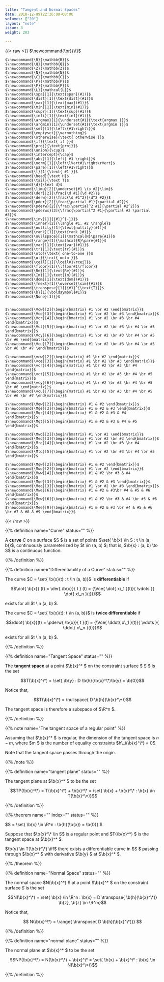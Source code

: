 ```yaml
---
title: "Tangent and Normal Spaces"
date: 2018-12-09T22:36:00+08:00
volumes: ["20"]
layout: "note"
issue: 3
weight: 203

---
```


<!--more-->

<div class="latex-macros">
  {{< raw >}}
    $\newcommand{\br}{\\}$

    $\newcommand{\R}{\mathbb{R}}$
    $\newcommand{\Q}{\mathbb{Q}}$
    $\newcommand{\Z}{\mathbb{Z}}$
    $\newcommand{\N}{\mathbb{N}}$
    $\newcommand{\C}{\mathbb{C}}$
    $\newcommand{\P}{\mathbb{P}}$
    $\newcommand{\F}{\mathbb{F}}$
    $\newcommand{\L}{\mathcal{L}}$
    $\newcommand{\spa}[1]{\text{span}(#1)}$
    $\newcommand{\dist}[1]{\text{dist}(#1)}$
    $\newcommand{\max}[1]{\text{max}(#1)}$
    $\newcommand{\min}[1]{\text{min}(#1)}$
    $\newcommand{\supr}[1]{\text{sup}(#1)}$
    $\newcommand{\infi}[1]{\text{inf}(#1)}$
    $\newcommand{\argmax}[1]{\underset{#1}{\text{argmax }}}$
    $\newcommand{\argmin}[1]{\underset{#1}{\text{argmin }}}$
    $\newcommand{\set}[1]{\left\{#1\right\}}$
    $\newcommand{\emptyset}{\varnothing}$
    $\newcommand{\otherwise}{\text{ otherwise }}$
    $\newcommand{\if}{\text{ if }}$
    $\newcommand{\proj}{\text{proj}}$
    $\newcommand{\union}{\cup}$
    $\newcommand{\intercept}{\cap}$
    $\newcommand{\abs}[1]{\left| #1 \right|}$
    $\newcommand{\norm}[1]{\left\lVert#1\right\rVert}$
    $\newcommand{\pare}[1]{\left(#1\right)}$
    $\newcommand{\t}[1]{\text{ #1 }}$
    $\newcommand{\head}{\text H}$
    $\newcommand{\tail}{\text T}$
    $\newcommand{\d}{\text d}$
    $\newcommand{\limu}[2]{\underset{#1 \to #2}\lim}$
    $\newcommand{\der}[2]{\frac{\d #1}{\d #2}}$
    $\newcommand{\derw}[2]{\frac{\d #1^2}{\d^2 #2}}$
    $\newcommand{\pder}[2]{\frac{\partial #1}{\partial #2}}$
    $\newcommand{\pderw}[2]{\frac{\partial^2 #1}{\partial #2^2}}$
    $\newcommand{\pderws}[3]{\frac{\partial^2 #1}{\partial #2 \partial #3}}$
    $\newcommand{\inv}[1]{{#1}^{-1}}$
    $\newcommand{\inner}[2]{\langle #1, #2 \rangle}$
    $\newcommand{\nullity}[1]{\text{nullity}(#1)}$
    $\newcommand{\rank}[1]{\text{rank }#1}$
    $\newcommand{\nullspace}[1]{\mathcal{N}\pare{#1}}$
    $\newcommand{\range}[1]{\mathcal{R}\pare{#1}}$
    $\newcommand{\var}[1]{\text{var}(#1)}$
    $\newcommand{\tr}[1]{\text{tr}(#1)}$
    $\newcommand{\oto}{\text{ one-to-one }}$
    $\newcommand{\ot}{\text{ onto }}$
    $\newcommand{\ceil}[1]{\lceil#1\rceil}$
    $\newcommand{\floor}[1]{\lfloor#1\rfloor}$
    $\newcommand{\Re}[1]{\text{Re}(#1)}$
    $\newcommand{\Im}[1]{\text{Im}(#1)}$
    $\newcommand{\dom}[1]{\text{dom}(#1)}$
    $\newcommand{\fnext}[1]{\overset{\sim}{#1}}$
    $\newcommand{\transpose}[1]{{#1}^{\text{T}}}$
    $\newcommand{\b}[1]{\boldsymbol{#1}}$
    $\newcommand{\None}[1]{}$


    $\newcommand{\Vcw}[2]{\begin{bmatrix} #1 \br #2 \end{bmatrix}}$
    $\newcommand{\Vce}[3]{\begin{bmatrix} #1 \br #2 \br #3 \end{bmatrix}}$
    $\newcommand{\Vcr}[4]{\begin{bmatrix} #1 \br #2 \br #3 \br #4 \end{bmatrix}}$
    $\newcommand{\Vct}[5]{\begin{bmatrix} #1 \br #2 \br #3 \br #4 \br #5 \end{bmatrix}}$
    $\newcommand{\Vcy}[6]{\begin{bmatrix} #1 \br #2 \br #3 \br #4 \br #5 \br #6 \end{bmatrix}}$
    $\newcommand{\Vcu}[7]{\begin{bmatrix} #1 \br #2 \br #3 \br #4 \br #5 \br #6 \br #7 \end{bmatrix}}$

    $\newcommand{\vcw}[2]{\begin{matrix} #1 \br #2 \end{matrix}}$
    $\newcommand{\vce}[3]{\begin{matrix} #1 \br #2 \br #3 \end{matrix}}$
    $\newcommand{\vcr}[4]{\begin{matrix} #1 \br #2 \br #3 \br #4 \end{matrix}}$
    $\newcommand{\vct}[5]{\begin{matrix} #1 \br #2 \br #3 \br #4 \br #5 \end{matrix}}$
    $\newcommand{\vcy}[6]{\begin{matrix} #1 \br #2 \br #3 \br #4 \br #5 \br #6 \end{matrix}}$
    $\newcommand{\vcu}[7]{\begin{matrix} #1 \br #2 \br #3 \br #4 \br #5 \br #6 \br #7 \end{matrix}}$

    $\newcommand{\Mqw}[2]{\begin{bmatrix} #1 & #2 \end{bmatrix}}$
    $\newcommand{\Mqe}[3]{\begin{bmatrix} #1 & #2 & #3 \end{bmatrix}}$
    $\newcommand{\Mqr}[4]{\begin{bmatrix} #1 & #2 & #3 & #4 \end{bmatrix}}$
    $\newcommand{\Mqt}[5]{\begin{bmatrix} #1 & #2 & #3 & #4 & #5 \end{bmatrix}}$

    $\newcommand{\Mwq}[2]{\begin{bmatrix} #1 \br #2 \end{bmatrix}}$
    $\newcommand{\Meq}[3]{\begin{bmatrix} #1 \br #2 \br #3 \end{bmatrix}}$
    $\newcommand{\Mrq}[4]{\begin{bmatrix} #1 \br #2 \br #3 \br #4 \end{bmatrix}}$
    $\newcommand{\Mtq}[5]{\begin{bmatrix} #1 \br #2 \br #3 \br #4 \br #5 \end{bmatrix}}$

    $\newcommand{\Mqw}[2]{\begin{bmatrix} #1 & #2 \end{bmatrix}}$
    $\newcommand{\Mwq}[2]{\begin{bmatrix} #1 \br #2 \end{bmatrix}}$
    $\newcommand{\Mww}[4]{\begin{bmatrix} #1 & #2 \br #3 & #4 \end{bmatrix}}$
    $\newcommand{\Mqe}[3]{\begin{bmatrix} #1 & #2 & #3 \end{bmatrix}}$
    $\newcommand{\Meq}[3]{\begin{bmatrix} #1 \br #2 \br #3 \end{bmatrix}}$
    $\newcommand{\Mwe}[6]{\begin{bmatrix} #1 & #2 & #3\br #4 & #5 & #6 \end{bmatrix}}$
    $\newcommand{\Mew}[6]{\begin{bmatrix} #1 & #2 \br #3 & #4 \br #5 & #6 \end{bmatrix}}$
    $\newcommand{\Mee}[9]{\begin{bmatrix} #1 & #2 & #3 \br #4 & #5 & #6 \br #7 & #8 & #9 \end{bmatrix}}$
  {{< /raw >}}
</div>

{{% definition name="Curve" status="" %}}

A **curve** $C$ on a surface $S $ is a set of points $\set{  \b{x} \in S : t \in (a, b)}$, continuously parameterized by $t \in (a, b) $; that is, $\b{x} : (a, b) \to S$ is a continuous function.

{{% /definition %}}

{{% definition name="Differentiability of a Curve" status="" %}}

The curve $C = \set{ \b{x}(t) : t \in (a, b)}$ is **differentiable** if

$$\dot{ \b{x}} (t) = \der{ \b{x}}{ t } (t) = {\Vce{ \dot{ x\_1 }(t)}{ \vdots }{ \dot{ x\_n }(t)}}$$

exists for all $t \in (a, b) $.

The curve $C = \set{ \b{x}(t): t \in (a, b)}$ is **twice differentiable** if

$$\ddot{ \b{x}}(t) = \pderw{ \b{x}}{ t }(t) = {\Vce{ \ddot{ x\_1 }(t)}{ \vdots }{ \ddot{ x\_n }(t)}}$$

exists for all $t \in (a, b) $.

{{% /definition %}}

{{% definition name="Tangent Space" status="" %}}

The **tangent space** at a point $\b{x}^\* $ on the constraint surface $ S $ is the set 

$$T(\b{x}^\*) = \set{ \b{y} : D \b{h}(\b{x}^\*)\b{y} = \b{0}}$$

Notice that,

$$T(\b{x}^\*) = \nullspace{ D \b{h}(\b{x}^\*)}$$

The tangent space is therefore a subspace of $\R^n $.

{{% /definition %}}

{{% note name="The tangent space of a regular point" %}}

Assuming that $\b{x}^\* $ is regular, the dimension of the tangent space is $n - m$, where $m $ is the number of equality constraints $h\_i(\b{x}^\*) = 0$.

Note that the tangent space passes through the origin.

{{% /note %}}

{{% definition name="tangent plane" status="" %}}

The tangent plane at $\b{x}^\* $ to be the set

$$TP(\b{x}^\*) = T(\b{x}^\*) + \b{x}^\* = \set{ \b{x} + \b{x}^\* : \b{x} \in T(\b{x}^\*)}$$

{{% /definition %}}

{{% theorem name="" index="" status="" %}}

$S = \set{ \b{x} \in \R^n : \b{h}(\b{x}) = \b{0}} $.

Suppose that $\b{x}^\* \in S$ is a regular point and $T(\b{x}^\*) $ is the tangent space at $\b{x}^\* $. 

$\b{y} \in T(\b{x}^\*)  \iff$  there exists a differentiable curve in $S $ passing through $\b{x}^\* $ with derivative $\b{y} $ at $\b{x}^\* $.

{{% /theorem %}}


{{% definition name="Normal Space" status="" %}}

The normal space $N(\b{x}^\*) $ at a point $\b{x}^\* $ on the constraint surface $S$ is the set 

$$N(\b{x}^\*) = \set{ \b{x} \in \R^n : \b{x} = D \transpose{ \b{h}(\b{x}^\*)} \b{z}, \b{z} \in \R^m}$$

Notice that,

$$ N(\b{x}^\*) = \range{ \transpose{ D \b{h}(\b{x}^\*)}} $$

{{% /definition %}}

{{% definition name="normal plane" status="" %}}

The normal plane at $\b{x}^\* $ to be the set

$$NP(\b{x}^\*) = N(\b{x}^\*) + \b{x}^\* = \set{ \b{x} + \b{x}^\* : \b{x} \in N(\b{x}^\*)}$$

{{% /definition %}}
